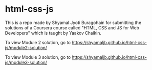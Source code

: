 # html-css-js
This is a repo made by Shyamal Jyoti Buragohain for submitting the solutions of a Coursera course called "HTML, CSS and JS for Web Developers" which is taught by Yaakov Chaikin.

To view Module 2 solution, go to
https://shyamaljb.github.io/html-css-js/module2-solution/

To view Module 3 solution, go to
https://shyamaljb.github.io/html-css-js/module3-solution/
